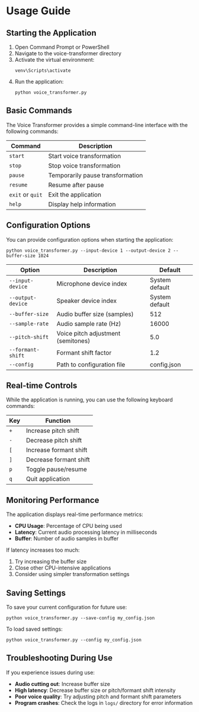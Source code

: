 # Usage Guide

## Starting the Application

1. Open Command Prompt or PowerShell
2. Navigate to the voice-transformer directory
3. Activate the virtual environment:
   ```
   venv\Scripts\activate
   ```
4. Run the application:
   ```
   python voice_transformer.py
   ```

## Basic Commands

The Voice Transformer provides a simple command-line interface with the following commands:

| Command | Description |
|---------|-------------|
| `start` | Start voice transformation |
| `stop` | Stop voice transformation |
| `pause` | Temporarily pause transformation |
| `resume` | Resume after pause |
| `exit` or `quit` | Exit the application |
| `help` | Display help information |

## Configuration Options

You can provide configuration options when starting the application:

```
python voice_transformer.py --input-device 1 --output-device 2 --buffer-size 1024
```

| Option | Description | Default |
|--------|-------------|---------|
| `--input-device` | Microphone device index | System default |
| `--output-device` | Speaker device index | System default |
| `--buffer-size` | Audio buffer size (samples) | 512 |
| `--sample-rate` | Audio sample rate (Hz) | 16000 |
| `--pitch-shift` | Voice pitch adjustment (semitones) | 5.0 |
| `--formant-shift` | Formant shift factor | 1.2 |
| `--config` | Path to configuration file | config.json |

## Real-time Controls

While the application is running, you can use the following keyboard commands:

| Key | Function |
|-----|----------|
| `+` | Increase pitch shift |
| `-` | Decrease pitch shift |
| `[` | Increase formant shift |
| `]` | Decrease formant shift |
| `p` | Toggle pause/resume |
| `q` | Quit application |

## Monitoring Performance

The application displays real-time performance metrics:

- **CPU Usage**: Percentage of CPU being used
- **Latency**: Current audio processing latency in milliseconds
- **Buffer**: Number of audio samples in buffer

If latency increases too much:
1. Try increasing the buffer size
2. Close other CPU-intensive applications
3. Consider using simpler transformation settings

## Saving Settings

To save your current configuration for future use:

```
python voice_transformer.py --save-config my_config.json
```

To load saved settings:

```
python voice_transformer.py --config my_config.json
```

## Troubleshooting During Use

If you experience issues during use:

- **Audio cutting out**: Increase buffer size
- **High latency**: Decrease buffer size or pitch/formant shift intensity
- **Poor voice quality**: Try adjusting pitch and formant shift parameters
- **Program crashes**: Check the logs in `logs/` directory for error information 